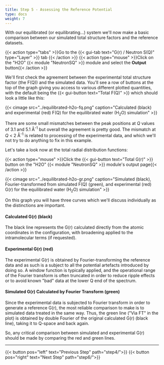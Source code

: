 ```yaml
---
title: Step 5 - Assessing the Reference Potential
type: docs
weight: 7
---
```



With our equilibrated (or equilibrating...) system we'll now make a basic comparison between our simulated total structure factors and the reference datasets.

{{< action type="tabs" >}}Go to the {{< gui-tab text="G(r) / Neutron S(Q)" type="Layer" >}} tab {{< /action >}}
{{< action type="mouse" >}}Click on the "H2O" {{< module "NeutronSQ" >}} module and select the **Output** button{{< /action >}}

We'll first check the agreement between the experimental total structure factor (the F(Q)) and the simulated data. You'll see a row of buttons at the top of the graph giving you access to various different plotted quantities, with the default being the {{< gui-button text="Total F(Q)" >}} which should look a little like this:

{{< cimage src="../equilibrated-h2o-fq.png" caption="Calculated (black) and experimental (red) F(Q) for the equilibrated water (H<sub>2</sub>O) simulation" >}}

There are some small mismatches between the peak positions at $Q$ values of 3.1 and 5.1 &#8491;<sup>-1</sup> but overall the agreement is pretty good. The mismatch at $Q$ < 2 &#8491;<sup>-1</sup> is related to processing of the experimental data, and which we'll not try to do anything to fix in this example.

Let's take a look now at the total radial distribution functions:

{{< action type="mouse" >}}Click the {{< gui-button text="Total G(r)" >}} button on the "H2O" {{< module "NeutronSQ" >}} module's output page{{< /action >}}

{{< cimage src="../equilibrated-h2o-gr.png" caption="Simulated (black), Fourier-transformed from simulated F(Q) (green), and experimental (red) G(r) for the equilibrated water (H<sub>2</sub>O) simulation" >}}

On this graph you will have three curves which we'll discuss individually as the distinctions are important.

#### Calculated G(r) (black)

The black line represents the G(r) calculated directly from the atomic coordinates in the configuration, with broadening applied to the intramolecular terms (if requested).

#### Experimental G(r) (red)

The experimental G(r) is obtained by Fourier-transforming the reference data and as such is a subject to all the potential artefacts introduced by doing so. A window function is typically applied, and the operational range of the Fourier transform is often truncated in order to reduce ripple effects or to avoid known "bad" data at the lower Q end of the spectrum.

#### Simulated G(r) Calculated by Fourier Transform (green)

Since the experimental data is subjected to Fourier transform in order to generate a reference G(r), the most reliable comparison to make is to simulated data treated in the same way. Thus, the green line ("Via FT" in the plot) is obtained by double Fourier of the original calculated G(r) (black line), taking it to Q-space and back again.

So, any critical comparison between simulated and experimental G(r) should be made by comparing the red and green lines.


* * *
{{< button pos="left" text="Previous Step" path="step4/">}}
{{< button pos="right" text="Next Step" path="step6/">}}
